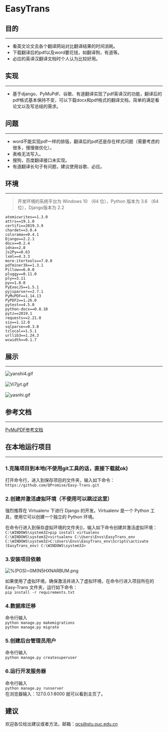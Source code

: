 # EasyTrans

## 目的
---
* 看英文论文去各个翻译网站对比翻译结果的时间消耗。
* 下载翻译后的pdf以及word要花钱，如翻译狗，有道等。
* 必应的英译汉翻译文档时个人认为比较好用。
## 实现
---
* 基于django、PyMuPdf、谷歌、有道翻译实现了pdf英译汉的功能，翻译后的pdf格式基本保持不变，可以下载docx和pdf格式的翻译文档，简单的满足看论文以及写总结的需求。
## 问题
---
* word不能实现pdf一样的排版，翻译后的pdf还是存在样式问题（需要考虑的很多，慢慢做优化）。
* 表格无法写入。
* 搜狗，百度翻译接口未实现。
* 有道翻译长句子有问题，建议使用谷歌、必应。
## 环境 
---
> 开发环境的系统平台为 Windows 10 （64 位），Python 版本为 3.6 （64 位），Django版本为 2.2
 ```
atomicwrites==1.3.0
attrs==19.1.0
certifi==2019.3.9
chardet==3.0.4
colorama==0.4.1
Django==2.2.1
docx==0.2.4
idna==2.8
Js2Py==0.63
lxml==4.3.3
more-itertools==7.0.0
pdfminer3k==1.3.1
Pillow==6.0.0
pluggy==0.11.0
ply==3.11
py==1.8.0
PyExecJS==1.5.1
pyjsparser==2.7.1
PyMuPDF==1.14.13
PyPDF2==1.26.0
pytest==4.5.0
python-docx==0.8.10
pytz==2019.1
requests==2.21.0
six==1.12.0
sqlparse==0.3.0
tzlocal==1.5.1
urllib3==1.24.3
wcwidth==0.1.7
```
## 展示
---
![yanshi4.gif](https://i.loli.net/2019/05/24/5ce7f0a825f6820093.gif)
<br>
<br>
![Vi7jyt.gif](https://s2.ax1x.com/2019/05/24/Vi7jyt.gif)
<br>
<br>
![yasnhi.gif](https://i.loli.net/2019/05/23/5ce6af09b4dd645364.gif)
## 参考文档
---
[PyMuPDF参考文档](https://pymupdf.readthedocs.io/en/latest/)
## 在本地运行项目
---
### 1.克隆项目到本地(不使用git工具的话，直接下载就ok)
打开命令行，进入到保存项目的文件夹，输入如下命令：<br>
`https://github.com/QPromise/Easy-Trans.git`
<br>
### 2.创建并激活虚拟环境（不使用可以跳过这里）
强烈推荐在 Virtualenv 下进行 Django 的开发。Virtualenv 是一个 Python 工具，使用它可以创建一个独立的 Python 环境。<br>

在命令行进入到保存虚拟环境的文件夹()，输入如下命令创建并激活虚拟环境：
<br>
`C:\WINDOWS\system32>pip install virtualenv`
<br>
`C:\WINDOWS\system32>virtualenv C:\Users\Envs\EasyTrans_env`
<br>
`C:\WINDOWS\system32>C:\Users\Envs\EasyTrans_env\Scripts\activate`
<br>
`(EasyTrans_env) C:\WINDOWS\system32>`
### 3.安装项目依赖
![%(POS)~0M$(N5HXNAR$BUM.png](https://i.loli.net/2019/05/24/5ce76124bd5e058450.png)

如果使用了虚拟环境，确保激活并进入了虚拟环境，在命令行进入项目所在的 Easy-Trans 文件夹，运行如下命令：<br>
`pip install -r requirements.txt`
### 4.数据库迁移
命令行输入<br>
`python manage.py makemigrations`<br>
`python manage.py migrate`
### 5.创建后台管理员用户
命令行输入<br>
`python manage.py createsuperuser`
### 6.运行开发服务器
命令行输入<br>
`python manage.py runserver`<br>
在浏览器输入：127.0.0.1:8000 就可以看到主页了。
## 建议
欢迎各位给出建议或者方法，邮箱：qcs@stu.ouc.edu.cn

